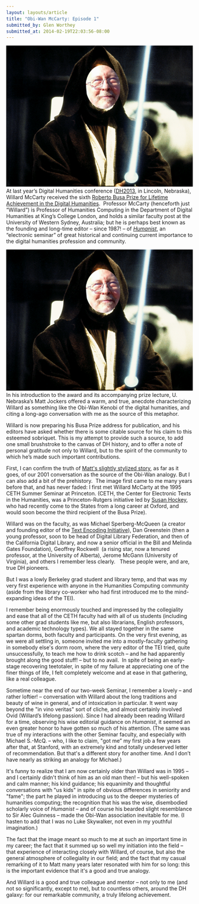 ```yaml
---
layout: layouts/article
title: "Obi-Wan McCarty: Episode 1"
submitted_by: Glen Worthey
submitted_at: 2014-02-19T22:03:56-08:00
---
```


![](/post-images/Obi-Wan%20McCarty.png)
At last year’s Digital Humanities conference ([DH2013](http://dh2013.unl.edu/), in Lincoln, Nebraska), Willard McCarty received the sixth [Roberto Busa Prize for Lifetime Achievement in the Digital Humanities](http://adho.org/awards/roberto-busa-prize).  Professor McCarty (henceforth just “Willard”) is Professor of Humanities Computing in the Department of Digital Humanities at King’s College London, and holds a similar faculty post at the University of Western Sydney, Australia; but he is perhaps best known as the founding and long-time editor – since 1987! – of [*Humanist*](http://dhhumanist.org/), an “electronic seminar” of great historical and continuing current importance to the digital humanities profession and community.


![Obi-Wan McCarty](/post-images/Obi-Wan%20McCarty.png)
In his introduction to the award and its accompanying prize lecture, U. Nebraska’s Matt Jockers offered a warm, and true, anecdote characterizing Willard as something like the Obi-Wan Kenobi of the digital humanities, and citing a long-ago conversation with me as the source of this metaphor.


Willard is now preparing his Busa Prize address for publication, and his editors have asked whether there is some citable source for his claim to this esteemed sobriquet. This is my attempt to provide such a source, to add one small brushstroke to the canvas of DH history, and to offer a note of personal gratitude not only to Willard, but to the spirit of the community to which he’s made such important contributions.


First, I can confirm the truth of [Matt's slightly stylized story](http://www.matthewjockers.net/2013/07/19/obi-wan-mccarty/), as far as it goes, of our 2001 conversation as the source of the Obi-Wan analogy. But I can also add a bit of the prehistory.  The image first came to me many years before that, and has never faded: I first met Willard McCarty at the 1995 CETH Summer Seminar at Princeton. (CETH, the Center for Electronic Texts in the Humanities, was a Princeton-Rutgers initiative led by [Susan Hockey](http://nowviskie.org/2011/ada-lovelace-day-susan-hockey/), who had recently come to the States from a long career at Oxford, and would soon become the third recipient of the Busa Prize).


Willard was on the faculty, as was Michael Sperberg-McQueen (a creator and founding editor of the [Text Encoding Initiative](http://tei-c.org)), Dan Greenstein (then a young professor, soon to be head of Digital Library Federation, and then of the California Digital Library, and now a senior official in the Bill and Melinda Gates Foundation), Geoffrey Rockwell  (a rising star, now a tenured professor, at the University of Alberta), Jerome McGann (University of Virginia), and others I remember less clearly.   These people were, and are, true DH pioneers.


But I was a lowly Berkeley grad student and library temp, and that was my very first experience with anyone in the Humanities Computing community (aside from the library co-worker who had first introduced me to the mind-expanding ideas of the TEI).


I remember being enormously touched and impressed by the collegiality and ease that all of the CETH faculty had with all of us students (including some other grad students like me, but also librarians, English professors, and academic technology types). We all stayed together in the same spartan dorms, both faculty and participants. On the very first evening, as we were all settling in, someone invited me into a mostly-faculty gathering in somebody else's dorm room, where the very editor of the TEI tried, quite unsuccessfully, to teach me how to drink scotch – and he had apparently brought along the good stuff! – but to no avail.  In spite of being an early-stage recovering teetotaler, in spite of my failure at appreciating one of the finer things of life, I felt completely welcome and at ease in that gathering, like a real colleague.


Sometime near the end of our two-week Seminar, I remember a lovely – and rather loftier! – conversation with Willard about the long traditions and beauty of wine in general, and of intoxication in particular. It went way beyond the "in vino veritas" sort of cliche, and almost certainly involved Ovid (Willard’s lifelong passion). Since I had already been reading Willard for a time, observing his wise editorial guidance on *Humanist*, it seemed an even greater honor to have gotten so much of his attention. (The same was true of my interactions with the other Seminar faculty, and especially with Michael S.-McQ. – who, I like to claim, "got me” my first job a few years after that, at Stanford, with an extremely kind and totally undeserved letter of recommendation. But that's a different story for another time. And I don’t have nearly as striking an analogy for Michael.)


It's funny to realize that I am now certainly older than Willard was in 1995 – and I certainly didn't think of him as an old man then! – but his well-spoken and calm manner; his kind guidance; his equanimity and thoughtful conversations with "us kids" in spite of obvious differences in seniority and "fame"; the part he played in introducing us to the deeper mysteries of humanities computing; the recognition that his was the wise, disembodied scholarly voice of *Humanist* – and of course his bearded slight resemblance to Sir Alec Guinness – made the Obi-Wan association inevitable for me. (I hasten to add that I was no Luke Skywalker, not even in my youthful imagination.)


The fact that the image meant so much to me at such an important time in my career; the fact that it summed up so well my initiation into the field – that experience of interacting closely with Willard, of course, but also the general atmosphere of collegiality in our field; and the fact that my casual remarking of it to Matt many years later resonated with him for so long: this is the important evidence that it's a good and true analogy.


And Willard is a good and true colleague and mentor – not only to me (and not so significantly, except to me), but to countless others, around the DH galaxy: for our remarkable community, a truly lifelong achievement.


